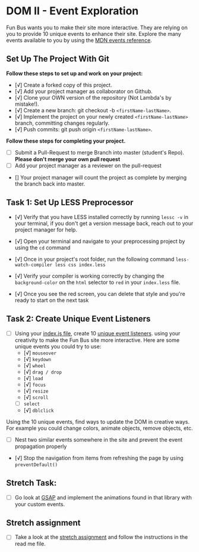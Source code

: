 # DOM II - Event Exploration

Fun Bus wants you to make their site more interactive. They are relying on you to provide 10 unique events to enhance their site. Explore the many events available to you by using the [MDN events reference](https://developer.mozilla.org/en-US/docs/Web/Events).

## Set Up The Project With Git

**Follow these steps to set up and work on your project:**

* [√] Create a forked copy of this project.
* [√] Add your project manager as collaborator on Github.
* [√] Clone your OWN version of the repository (Not Lambda's by mistake!).
* [√] Create a new branch: git checkout -b `<firstName-lastName>`.
* [√] Implement the project on your newly created `<firstName-lastName>` branch, committing changes regularly.
* [√] Push commits: git push origin `<firstName-lastName>`.

**Follow these steps for completing your project.**

* [ ] Submit a Pull-Request to merge <firstName-lastName> Branch into master (student's  Repo). **Please don't merge your own pull request**
* [ ] Add your project manager as a reviewer on the pull-request
* [] Your project manager will count the project as complete by merging the branch back into master.

## Task 1: Set Up LESS Preprocessor

* [√] Verify that you have LESS installed correctly by running `lessc -v` in your terminal, if you don't get a version message back, reach out to your project manager for help.

* [√] Open your terminal and navigate to your preprocessing project by using the `cd` command

* [√] Once in your project's root folder, run the following command `less-watch-compiler less css index.less`

* [√] Verify your compiler is working correctly by changing the `background-color` on the `html` selector to `red` in your `index.less` file.

* [√] Once you see the red screen, you can delete that style and you're ready to start on the next task

## Task 2: Create Unique Event Listeners

* [ ] Using your [index.js file](js/index.js), create 10 [unique event listeners](https://developer.mozilla.org/en-US/docs/Web/Events). using your creativity to make the Fun Bus site more interactive.  Here are some unique events you could try to use: 
	* [√] `mouseover`
	* [√] `keydown`
	* [√] `wheel`
	* [√] `drag / drop`
	* [√] `load`
	* [√] `focus`
	* [√] `resize`
	* [√] `scroll`
	* [ ] `select`
	* [√] `dblclick`

Using the 10 unique events, find ways to update the DOM in creative ways. For example you could change colors, animate objects, remove objects, etc.

* [ ] Nest two similar events somewhere in the site and prevent the event propagation properly
* [√] Stop the navigation from items from refreshing the page by using `preventDefault()`

## Stretch Task:

* [ ] Go look at [GSAP](https://greensock.com/) and implement the animations found in that library with your custom events.

## Stretch assignment

* [ ] Take a look at the [stretch assignment](stretch-assignment) and follow the instructions in the read me file.